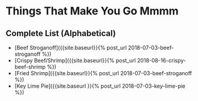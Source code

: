 # Things That Make You Go Mmmm

## Complete List (Alphabetical)

- [Beef Stroganoff]({{site.baseurl}}{% post_url 2018-07-03-beef-stroganoff %})
- [Crispy Beef/Shrimp]({{site.baseurl}}{% post_url 2018-08-16-crispy-beef-shrimp %})
- [Fried Shrimp]({{site.baseurl}}{% post_url 2018-07-03-beef-stroganoff %})
- [Key Lime Pie]({{site.baseurl }}{% post_url 2018-07-03-key-lime-pie %})
